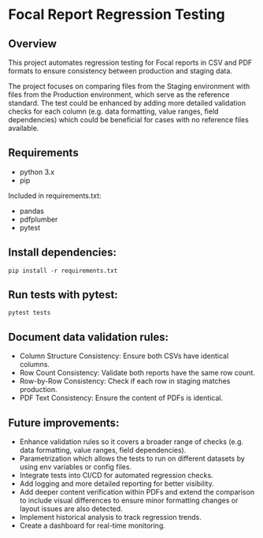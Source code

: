 # Focal Report Regression Testing

## Overview
This project automates regression testing for Focal reports in CSV and PDF formats to ensure consistency between production and staging data.

The project focuses on comparing files from the Staging environment with files from the Production environment, which serve as the reference standard. The test could be enhanced by adding more detailed validation checks for each column (e.g. data formatting, value ranges, field dependencies) which could be beneficial for cases with no reference files available.

## Requirements
- python 3.x
- pip

Included in requirements.txt:
- pandas 
- pdfplumber
- pytest

## Install dependencies:
    pip install -r requirements.txt

## Run tests with pytest:
    pytest tests

## Document data validation rules:
- Column Structure Consistency: Ensure both CSVs have identical columns.
- Row Count Consistency: Validate both reports have the same row count.
- Row-by-Row Consistency: Check if each row in staging matches production.
- PDF Text Consistency: Ensure the content of PDFs is identical.

## Future improvements:
- Enhance validation rules so it covers a broader range of checks (e.g. data formatting, value ranges, field dependencies).
- Parametrization which allows the tests to run on different datasets by using env variables or config files.
- Integrate tests into CI/CD for automated regression checks.
- Add logging and more detailed reporting for better visibility.
- Add deeper content verification within PDFs and extend the comparison to include visual differences to ensure minor formatting changes or layout issues are also detected.
- Implement historical analysis to track regression trends.
- Create a dashboard for real-time monitoring.
